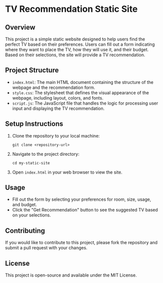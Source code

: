 # TV Recommendation Static Site

## Overview
This project is a simple static website designed to help users find the perfect TV based on their preferences. Users can fill out a form indicating where they want to place the TV, how they will use it, and their budget. Based on their selections, the site will provide a TV recommendation.

## Project Structure
- `index.html`: The main HTML document containing the structure of the webpage and the recommendation form.
- `style.css`: The stylesheet that defines the visual appearance of the webpage, including layout, colors, and fonts.
- `script.js`: The JavaScript file that handles the logic for processing user input and displaying the TV recommendation.

## Setup Instructions
1. Clone the repository to your local machine:
   ```
   git clone <repository-url>
   ```
2. Navigate to the project directory:
   ```
   cd my-static-site
   ```
3. Open `index.html` in your web browser to view the site.

## Usage
- Fill out the form by selecting your preferences for room, size, usage, and budget.
- Click the "Get Recommendation" button to see the suggested TV based on your selections.

## Contributing
If you would like to contribute to this project, please fork the repository and submit a pull request with your changes.

## License
This project is open-source and available under the MIT License.
